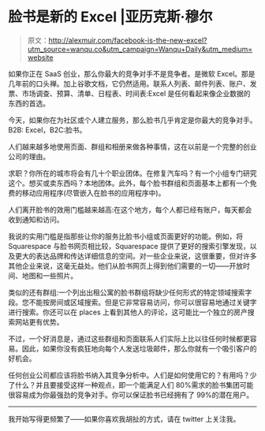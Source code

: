 # 脸书是新的 Excel |亚历克斯·穆尔

> 原文：<http://alexmuir.com/facebook-is-the-new-excel?utm_source=wanqu.co&utm_campaign=Wanqu+Daily&utm_medium=website>

如果你正在 SaaS 创业，那么你最大的竞争对手不是竞争者。是微软 Excel。那是几年前的口头禅。加上谷歌文档，它仍然适用。联系人列表、邮件列表、账户、发票、市场调查、预算、清单、日程表、时间表:Excel 是任何看起来像企业数据的东西的首选。

今天，如果你在为社区或个人建立服务，那么脸书几乎肯定是你最大的竞争对手。 B2B: Excel，B2C:脸书。

人们越来越多地使用页面、群组和相册来做各种事情，这在以前是一个完整的创业公司的理由。

求职？你所在的城市将会有几十个职业团体。在修复汽车吗？有一个小组专门研究这个。想买或卖东西吗？本地团体。此外，每个脸书群组和页面基本上都有一个免费的移动应用程序(尽管嵌入在脸书的应用程序中)。

人们离开脸书的效用门槛越来越高:在这个地方，每个人都已经有账户，每天都会收到通知和访问。

我说的实用门槛是指那些让你的服务比脸书小组或页面更好的功能。例如，将 Squarespace 与脸书网页相比较，Squarespace 提供了更好的搜索引擎发现，以及更大的表达品牌和传达详细信息的空间。对一些企业来说，这很重要，但对许多其他企业来说，这毫无益处。他们从脸书网页上得到他们需要的一切——开放时间、地图和一些照片。

类似的还有群组:一个列出出租公寓的脸书群组将缺少任何形式的特定领域搜索字段。您不能按房间或区域搜索。但是它非常容易访问，你可以很容易地通过关键字进行搜索。你还可以在 places 上看到其他人的评论，这可能比一个独立的房产搜索网站更有优势。

不过，一个好消息是，通过这些群组和页面联系人们实际上比以往任何时候都更容易。因此，如果你没有疯狂地向每个人发送垃圾邮件，那么你就有一个吸引客户的好机会。

任何创业公司都应该将脸书纳入其竞争分析中。人们是如何使用它的？有用吗？少了什么？并且要接受这样一种观点，即一个能满足人们 80%需求的脸书集团可能很容易成为你最强劲的竞争对手。你可以保证脸书已经拥有了 99%的潜在用户。

* * *

我开始写得更频繁了——如果你喜欢我胡扯的方式，请在 twitter 上关注我。